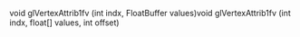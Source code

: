 void glVertexAttrib1fv (int indx, FloatBuffer values)void glVertexAttrib1fv (int indx, float[] values, int offset)